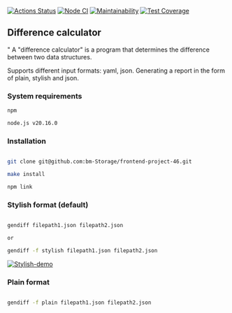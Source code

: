 [![Actions Status](https://github.com/bm-Storage/frontend-project-46/actions/workflows/hexlet-check.yml/badge.svg)](https://github.com/bm-Storage/frontend-project-46/actions)
[![Node CI](https://github.com/bm-Storage/frontend-project-46/actions/workflows/genDiffTest.yml/badge.svg)](https://github.com/bm-Storage/frontend-project-46/actions/workflows/genDiffTest.yml)
[![Maintainability](https://api.codeclimate.com/v1/badges/4b3922ddba549e5159a6/maintainability)](https://codeclimate.com/github/bm-Storage/frontend-project-46/maintainability)
[![Test Coverage](https://api.codeclimate.com/v1/badges/4b3922ddba549e5159a6/test_coverage)](https://codeclimate.com/github/bm-Storage/frontend-project-46/test_coverage)

## Difference calculator
"
A "difference calculator" is a program that determines the difference between two data structures.

Supports different input formats: yaml, json.
Generating a report in the form of plain, stylish and json.

### System requirements

```bash
npm

node.js v20.16.0
```

### Installation

```bash

git clone git@github.com:bm-Storage/frontend-project-46.git

make install

npm link
```

### Stylish format (default)

```bash

gendiff filepath1.json filepath2.json

or 

gendiff -f stylish filepath1.json filepath2.json
```

[![Stylish-demo](https://asciinema.org/a/z2SDMap8IgF92mhrI7r3c7Duz)](https://asciinema.org/a/z2SDMap8IgF92mhrI7r3c7Duz)

### Plain format

```bash

gendiff -f plain filepath1.json filepath2.json
```


